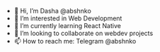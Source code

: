 - 👋 Hi, I’m Dasha @abshnko
- 👀 I’m interested in Web Development
- 🌱 I’m currently learning React Native
- 💞️ I’m looking to collaborate on webdev projects
- 📫 How to reach me: Telegram @abshnko

<!---
abshnko/abshnko is a ✨ special ✨ repository because its `README.md` (this file) appears on your GitHub profile.
You can click the Preview link to take a look at your changes.
--->
